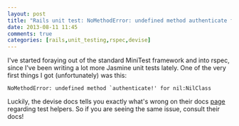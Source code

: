 ```yaml
---
layout: post
title: "Rails unit test: NoMethodError: undefined method authenticate for nil:NilClass"
date: 2013-08-11 11:45
comments: true
categories: [rails,unit_testing,rspec,devise]
---
```

I've started foraying out of the standard MiniTest framework and into rspec, since I've been writing a lot more Jasmine unit tests lately. One of the very first things I got (unfortunately) was this:

```
NoMethodError: undefined method `authenticate!' for nil:NilClass
```

Luckily, the devise docs tells you exactly what's wrong on their docs [page](https://github.com/plataformatec/devise#test-helpers) regarding test helpers. So if you are seeing the same issue, consult their docs!
